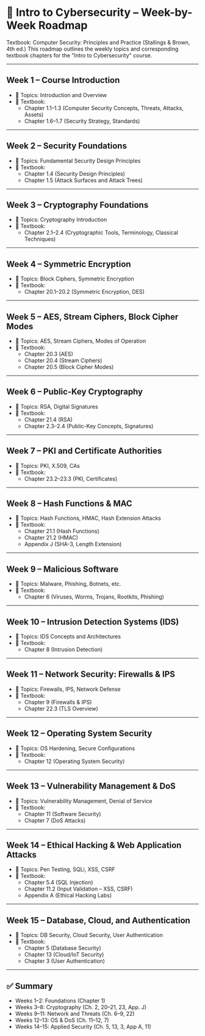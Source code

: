 # 📘 Intro to Cybersecurity – Week-by-Week Roadmap

Textbook: Computer Security: Principles and Practice (Stallings & Brown, 4th ed.)
This roadmap outlines the weekly topics and corresponding textbook chapters for the "Intro to Cybersecurity" course.

---

## Week 1 – Course Introduction

- 🔹 Topics: Introduction and Overview
- 📖 Textbook:
  - Chapter 1.1–1.3 (Computer Security Concepts, Threats, Attacks, Assets)
  - Chapter 1.6–1.7 (Security Strategy, Standards)

---

## Week 2 – Security Foundations

- 🔹 Topics: Fundamental Security Design Principles
- 📖 Textbook:
  - Chapter 1.4 (Security Design Principles)
  - Chapter 1.5 (Attack Surfaces and Attack Trees)

---

## Week 3 – Cryptography Foundations

- 🔹 Topics: Cryptography Introduction
- 📖 Textbook:
  - Chapter 2.1–2.4 (Cryptographic Tools, Terminology, Classical Techniques)

---

## Week 4 – Symmetric Encryption

- 🔹 Topics: Block Ciphers, Symmetric Encryption
- 📖 Textbook:
  - Chapter 20.1–20.2 (Symmetric Encryption, DES)

---

## Week 5 – AES, Stream Ciphers, Block Cipher Modes

- 🔹 Topics: AES, Stream Ciphers, Modes of Operation
- 📖 Textbook:
  - Chapter 20.3 (AES)
  - Chapter 20.4 (Stream Ciphers)
  - Chapter 20.5 (Block Cipher Modes)

---

## Week 6 – Public-Key Cryptography

- 🔹 Topics: RSA, Digital Signatures
- 📖 Textbook:
  - Chapter 21.4 (RSA)
  - Chapter 2.3–2.4 (Public-Key Concepts, Signatures)

---

## Week 7 – PKI and Certificate Authorities

- 🔹 Topics: PKI, X.509, CAs
- 📖 Textbook:
  - Chapter 23.2–23.3 (PKI, Certificates)

---

## Week 8 – Hash Functions & MAC

- 🔹 Topics: Hash Functions, HMAC, Hash Extension Attacks
- 📖 Textbook:
  - Chapter 21.1 (Hash Functions)
  - Chapter 21.2 (HMAC)
  - Appendix J (SHA-3, Length Extension)

---

## Week 9 – Malicious Software

- 🔹 Topics: Malware, Phishing, Botnets, etc.
- 📖 Textbook:
  - Chapter 6 (Viruses, Worms, Trojans, Rootkits, Phishing)

---

## Week 10 – Intrusion Detection Systems (IDS)

- 🔹 Topics: IDS Concepts and Architectures
- 📖 Textbook:
  - Chapter 8 (Intrusion Detection)

---

## Week 11 – Network Security: Firewalls & IPS

- 🔹 Topics: Firewalls, IPS, Network Defense
- 📖 Textbook:
  - Chapter 9 (Firewalls & IPS)
  - Chapter 22.3 (TLS Overview)

---

## Week 12 – Operating System Security

- 🔹 Topics: OS Hardening, Secure Configurations
- 📖 Textbook:
  - Chapter 12 (Operating System Security)

---

## Week 13 – Vulnerability Management & DoS

- 🔹 Topics: Vulnerability Management, Denial of Service
- 📖 Textbook:
  - Chapter 11 (Software Security)
  - Chapter 7 (DoS Attacks)

---

## Week 14 – Ethical Hacking & Web Application Attacks

- 🔹 Topics: Pen Testing, SQLi, XSS, CSRF
- 📖 Textbook:
  - Chapter 5.4 (SQL Injection)
  - Chapter 11.2 (Input Validation – XSS, CSRF)
  - Appendix A (Ethical Hacking Labs)

---

## Week 15 – Database, Cloud, and Authentication

- 🔹 Topics: DB Security, Cloud Security, User Authentication
- 📖 Textbook:
  - Chapter 5 (Database Security)
  - Chapter 13 (Cloud/IoT Security)
  - Chapter 3 (User Authentication)

---

## ✅ Summary

- Weeks 1–2: Foundations (Chapter 1)
- Weeks 3–8: Cryptography (Ch. 2, 20–21, 23, App. J)
- Weeks 9–11: Network and Threats (Ch. 6–9, 22)
- Weeks 12–13: OS & DoS (Ch. 11–12, 7)
- Weeks 14–15: Applied Security (Ch. 5, 13, 3, App A, 11)
